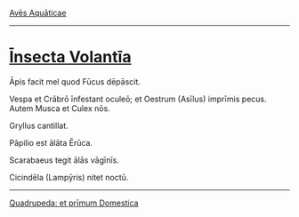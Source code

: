 [Avēs Aquāticae](./024-aves-aquaticae.md)

---

# [Īnsecta Volantīa](https://www.archive.org/stream/cu31924032499455#page/n70/mode/1up)

Āpis facit mel quod Fūcus dēpāscit.

Vespa et Crābrō īnfestant oculeō; et Oestrum (Asīlus) imprīmis pecus. Autem Musca et Culex nōs.

Gryllus cantillat.

Pāpilio est ālāta Ērūca.

Scarabaeus tegit ālās vāgīnīs.

Cicindēla (Lampȳris) nitet noctū.

---

[Quadrupeda: et prīmum Domestica](./026-quadrupeda-et-primum-domestica.md)
